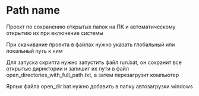 
# Path name

Проект по сохранению открытых папок на ПК и автоматическому открытию их при включение системы
 
При скачивание проекта в файлах нужно указать глобальный или локальный путь к ним

Для запуска скрипта нужно запустить файл run.bat, он сохранит все открытые дириктории и запишит их пути в файл open_directories_with_full_path.txt, а затем перезагрузит компьютер

Ярлык файла open_dir.bat нужно добавить в папку автозагрузки windows
